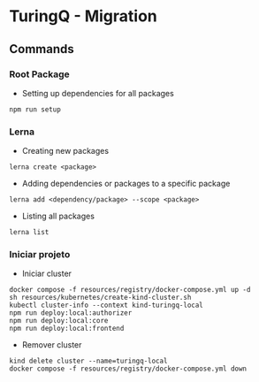 # TuringQ - Migration

## Commands

### Root Package

- Setting up dependencies for all packages

```
npm run setup
```

### Lerna

- Creating new packages

```
lerna create <package>
```

- Adding dependencies or packages to a specific package

```
lerna add <dependency/package> --scope <package>
```

- Listing all packages

```
lerna list
```

### Iniciar projeto

- Iniciar cluster

```
docker compose -f resources/registry/docker-compose.yml up -d
sh resources/kubernetes/create-kind-cluster.sh
kubectl cluster-info --context kind-turingq-local
npm run deploy:local:authorizer
npm run deploy:local:core
npm run deploy:local:frontend
```

- Remover cluster

```
kind delete cluster --name=turingq-local
docker compose -f resources/registry/docker-compose.yml down
```
